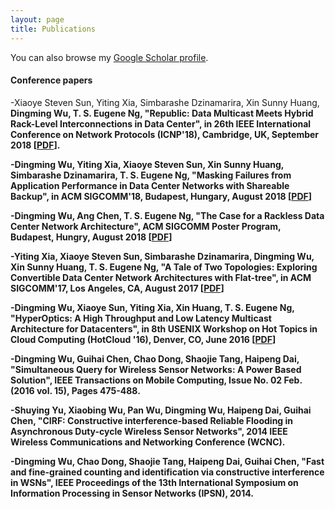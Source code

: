 ```yaml
---
layout: page
title: Publications
---
```


You can also browse my <a href="https://scholar.google.com/citations?user=X3vVZPcAAAAJ&hl=en&oi=sra" target="_blank">Google Scholar profile</a>.

#### Conference papers
-Xiaoye Steven Sun, Yiting Xia, Simbarashe Dzinamarira, Xin Sunny Huang, <b>Dingming Wu<b>, T. S. Eugene Ng, "Republic: Data Multicast Meets Hybrid Rack-Level Interconnections in Data Center", in 26th IEEE International Conference on Network Protocols (ICNP'18), Cambridge, UK, September 2018 [[PDF](https://www.cs.rice.edu/~eugeneng/papers/ICNP18.pdf)].

-<b>Dingming Wu<b>, Yiting Xia, Xiaoye Steven Sun, Xin Sunny Huang, Simbarashe Dzinamarira, T. S. Eugene Ng, "Masking Failures from Application Performance in Data Center Networks with Shareable Backup", in ACM SIGCOMM'18, Budapest, Hungary, August 2018 
[[PDF](https://www.cs.rice.edu/~eugeneng/papers/SIGCOMM18.pdf)]

-<b>Dingming Wu<b>, Ang Chen, T. S. Eugene Ng, "The Case for a Rackless Data Center Network Architecture", ACM SIGCOMM Poster Program, Budapest, Hungry, August 2018 [[PDF](https://www.cs.rice.edu/~eugeneng/papers/SIGCOMM18Poster.pdf)]

-Yiting Xia, Xiaoye Steven Sun, Simbarashe Dzinamarira, <b>Dingming Wu<b>, Xin Sunny Huang, T. S. Eugene Ng, "A Tale of Two Topologies: Exploring Convertible Data Center Network Architectures with Flat-tree", in ACM SIGCOMM'17, Los Angeles, CA, August 2017 [[PDF](https://www.cs.rice.edu/~eugeneng/papers/SIGCOMM17.pdf)]

-<b>Dingming Wu<b>, Xiaoye Sun, Yiting Xia, Xin Huang, T. S. Eugene Ng, "HyperOptics: A High Throughput and Low Latency Multicast Architecture for Datacenters", in 8th USENIX Workshop on Hot Topics in Cloud Computing (HotCloud '16), Denver, CO, June 2016 [[PDF](https://www.cs.rice.edu/~eugeneng/papers/HyperOptics-HotCloud2016.pdf)]

-<b>Dingming Wu<b>, Guihai Chen, Chao Dong, Shaojie Tang, Haipeng Dai, "Simultaneous Query for Wireless Sensor Networks: A Power Based Solution", IEEE Transactions on Mobile Computing, Issue No. 02 Feb. (2016 vol. 15), Pages 475-488.

-Shuying Yu, Xiaobing Wu, Pan Wu, <b>Dingming Wu<b>, Haipeng Dai, Guihai Chen, "CIRF: Constructive interference-based Reliable Flooding in Asynchronous Duty-cycle Wireless Sensor Networks", 2014 IEEE Wireless Communications and Networking Conference (WCNC).

-<b>Dingming Wu<b>, Chao Dong, Shaojie Tang, Haipeng Dai, Guihai Chen, "Fast and fine-grained counting and identification via constructive interference in WSNs", IEEE Proceedings of the 13th International Symposium on Information Processing in Sensor Networks (IPSN), 2014.

<br /> 

